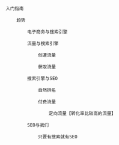 	入门指南

		趋势

			电子商务与搜索引擎

			流量与搜索引擎

				创遭流量

				获取流量

			搜索引擎与SEO

				自然排名

				付费流量

					定向流量【转化率比较高的流量】

			SEO与我们

				只要有搜索就有SEO

